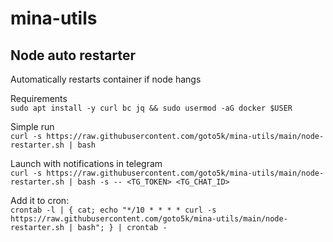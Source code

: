 # mina-utils  
## Node auto restarter  
Automatically restarts container if node hangs  

Requirements  
`sudo apt install -y curl bc jq && sudo usermod -aG docker $USER`  


Simple run  
`curl -s https://raw.githubusercontent.com/goto5k/mina-utils/main/node-restarter.sh | bash`

Launch with notifications in telegram  
`curl -s https://raw.githubusercontent.com/goto5k/mina-utils/main/node-restarter.sh | bash -s -- <TG_TOKEN> <TG_CHAT_ID>`

Add it to cron:  
`crontab -l | { cat; echo "*/10 * * * * curl -s https://raw.githubusercontent.com/goto5k/mina-utils/main/node-restarter.sh | bash"; } | crontab -`
